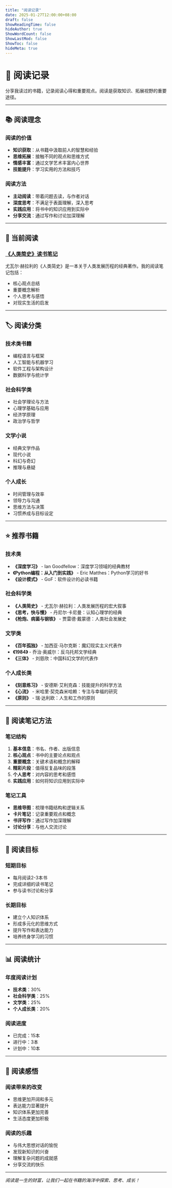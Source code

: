 ```yaml
---
title: "阅读记录"
date: 2025-01-27T12:00:00+08:00
draft: false
ShowReadingTime: false
hideAuthor: true
ShowWordCount: false
ShowLastMod: false
ShowToc: false
hideMeta: true
---
```


# 📖 阅读记录

分享我读过的书籍，记录阅读心得和重要观点。阅读是获取知识、拓展视野的重要途径。

---

## 📚 阅读理念

### 阅读的价值
- **知识获取**：从书籍中汲取前人的智慧和经验
- **思维拓展**：接触不同的观点和思维方式
- **情感丰富**：通过文学艺术丰富内心世界
- **技能提升**：学习实用的方法和技巧

### 阅读方法
- **主动阅读**：带着问题去读，与作者对话
- **深度思考**：不满足于表面理解，深入思考
- **实践应用**：将书中的知识应用到实际中
- **分享交流**：通过写作和讨论加深理解

---

## 📖 当前阅读

### [《人类简史》读书笔记](/guide/reading/book-notes-on-sapiens/)

尤瓦尔·赫拉利的《人类简史》是一本关于人类发展历程的经典著作。我的阅读笔记包括：
- 核心观点总结
- 重要概念解析
- 个人思考与感悟
- 对现实生活的启发

---

## 🏷️ 阅读分类

### 技术类书籍
- 编程语言与框架
- 人工智能与机器学习
- 软件工程与架构设计
- 数据科学与统计学

### 社会科学类
- 社会学理论与方法
- 心理学基础与应用
- 经济学原理
- 政治学与哲学

### 文学小说
- 经典文学作品
- 现代小说
- 科幻与奇幻
- 推理与悬疑

### 个人成长
- 时间管理与效率
- 领导力与沟通
- 思维方法与决策
- 习惯养成与目标设定

---

## ⭐ 推荐书籍

### 技术类
- **《深度学习》** - Ian Goodfellow：深度学习领域的经典教材
- **《Python编程：从入门到实践》** - Eric Matthes：Python学习的好书
- **《设计模式》** - GoF：软件设计的必读书籍

### 社会科学类
- **《人类简史》** - 尤瓦尔·赫拉利：人类发展历程的宏大叙事
- **《思考，快与慢》** - 丹尼尔·卡尼曼：认知心理学的经典
- **《枪炮、病菌与钢铁》** - 贾雷德·戴蒙德：人类社会发展史

### 文学类
- **《百年孤独》** - 加西亚·马尔克斯：魔幻现实主义代表作
- **《1984》** - 乔治·奥威尔：反乌托邦文学经典
- **《三体》** - 刘慈欣：中国科幻文学的代表作

### 个人成长类
- **《刻意练习》** - 安德斯·艾利克森：技能提升的科学方法
- **《心流》** - 米哈里·契克森米哈赖：专注与幸福的研究
- **《原则》** - 瑞·达利欧：人生和工作的原则

---

## 📝 阅读笔记方法

### 笔记结构
1. **基本信息**：书名、作者、出版信息
2. **核心观点**：书中的主要论点和观点
3. **重要概念**：关键术语和概念的解释
4. **精彩片段**：值得反复品味的段落
5. **个人思考**：对内容的思考和感悟
6. **实践应用**：如何将知识应用到实际中

### 笔记工具
- **思维导图**：梳理书籍结构和逻辑关系
- **卡片笔记**：记录重要观点和概念
- **书评写作**：通过写作加深理解
- **讨论分享**：与他人交流讨论

---

## 🎯 阅读目标

### 短期目标
- 每月阅读2-3本书
- 完成详细的读书笔记
- 参与读书讨论和分享

### 长期目标
- 建立个人知识体系
- 形成多元化的思维方式
- 提升写作和表达能力
- 培养终身学习的习惯

---

## 📊 阅读统计

### 年度阅读计划
- **技术类**：30%
- **社会科学类**：25%
- **文学类**：25%
- **个人成长类**：20%

### 阅读进度
- 已完成：15本
- 进行中：3本
- 计划中：10本

---

## 🌟 阅读感悟

### 阅读带来的改变
- 思维更加开阔和多元
- 表达能力显著提升
- 知识体系更加完善
- 生活态度更加积极

### 阅读的乐趣
- 与伟大思想对话的愉悦
- 发现新知识的兴奋
- 理解复杂问题的成就感
- 分享交流的快乐

---

*阅读是一生的财富，让我们一起在书籍的海洋中探索、思考、成长！*
